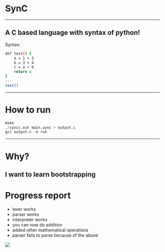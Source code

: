 # SynC
---
A C based language with syntax of python!
---
Syntax:
```bash
def test() {
    a = 1 + 2
    b = 3 + 4
    c = a + b
    return c
}
---
test()
```
---
# How to run
```python
make
./syncc.out main.sync > output.c
gcc output.c -o run

```
---
# Why?
I want to learn bootstrapping
---
# Progress report
- lexer works
- parser works
- interpreter works
- you can now do addition
- added other mathematical operations
- parser fails to parse because of the above

![](https://i.imgflip.com/9yxdcw.jpg)
